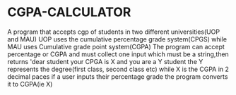 # CGPA-CALCULATOR
A program that accepts cgp of students in two different universities(UOP and MAU)
UOP uses the cumulative percentage grade system(CPGS) while MAU uses Cumulative grade point system(CGPA)
The program can accept percentage or CGPA and must collect one input which must be a string,then returns 
'dear student your CPGA is X and you are a Y student
the Y represents the degree(first class, second class etc) while X is the CGPA in 2 decimal paces
if a user inputs  their percentage grade the program converts it to CGPA(ie X)

